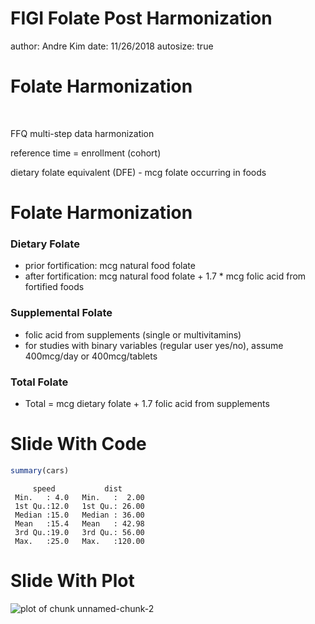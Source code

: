 FIGI Folate Post Harmonization
========================================================
author: Andre Kim
date: 11/26/2018
autosize: true

Folate Harmonization
========================================================
<br>

FFQ multi-step data harmonization

reference time = enrollment (cohort)

dietary folate equivalent (DFE) - mcg folate occurring in foods

Folate Harmonization
========================================================
### Dietary Folate
- prior fortification: mcg natural food folate
- after fortification: mcg natural food folate + 1.7 * mcg folic acid from fortified foods

### Supplemental Folate
- folic acid from supplements (single or multivitamins)
- for studies with binary variables (regular user yes/no), assume 400mcg/day or 400mcg/tablets

### Total Folate
- Total = mcg dietary folate + 1.7 folic acid from supplements



Slide With Code
========================================================


```r
summary(cars)
```

```
     speed           dist       
 Min.   : 4.0   Min.   :  2.00  
 1st Qu.:12.0   1st Qu.: 26.00  
 Median :15.0   Median : 36.00  
 Mean   :15.4   Mean   : 42.98  
 3rd Qu.:19.0   3rd Qu.: 56.00  
 Max.   :25.0   Max.   :120.00  
```

Slide With Plot
========================================================

![plot of chunk unnamed-chunk-2](FIGI_PostHarmonization_Folate_Presentation_TEST-figure/unnamed-chunk-2-1.png)
